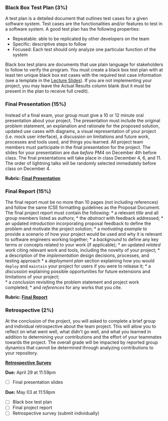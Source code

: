 
### __Black Box Test Plan__ (3%)

A test plan is a detailed document that outlines test cases for a given software system. Test cases are the functionalities and/or features to test in a software system. A good test plan has the following properties:

* Repeatable: able to be replicated by other developers on the team
* Specific: descriptive steps to follow
* Focused: Each test should only analyze one particular function of the system

Black box test plans are documents that use plain language for stakeholders to follow to verify the program. You must create a black box test plan with at least ten unique black box est cases with the required test case information (see a template in the [Lecture Slides](https://canvas.vt.edu/courses/185406/files/33190338?module_item_id=2872786)). If you are not implementing your project, you may leave the Actual Results column blank (but it must be present in the plan to receive full credit).

### __Final Presentation__ (15%)

Instead of a final exam, your group must give a 10 or 12 minute oral presentation about your project. The presentation must include the original problem statement, an explanation and rationale for the proposed solution, updated use cases with diagrams, a visual representation of your project (i.e. mock user interface), a discussion on limitations and future work, processes and tools used, and things you learned. All project team members must participate in the final presentation for the project. The slides for your presentation are due _before_ PM4 on December 4th before class. The final presentations will take place in class December 4, 6, and 11. The order of lightning talks will be randomly selected immediately before class on December 4.
  
 **Rubric: [Final Presentation](https://github.com/shawalkhalid667/C3704-VT/blob/main/Resources/rubrics/final_presentation.pdf)**

### __Final Report__ (15%)
The final report must be no more than 10 pages (not including references) and follow the same ICSE formatting guidelines as the Proposal Document. The final project report must contain the following:
    * a relevant _title_ and all group members listed as _authors_;
    *  the _abstract_ with feedback addressed;
    *  an updated _introduction_ incorporating proposal feedback to define the problem and motivate the project solution;
    *  a _motivating example_ to provide a scenario of how your project would be used and why it is relevant to software engineers working together;
    *  a _background_ to define any key terms or concepts related to your work (if applicable);
    *  an updated _related work_ citing relevant work and tools, including the novelty of your project; 
    *  a description of the _implementation_ design decisions, processes, and testing approach
    *  a _deployment plan_ section explaining how you would `deploy` and `maintain` your project for users if you were to release it;
    *  a _discussion_ explaining possible opportunities for future extensions and limitations of your project;  
    *  a _conclusion_ revisiting the problem statement and project work completed;
    *  and _references_ for any works that you cite.
    
   **Rubric: [Final Report](https://github.com/shawalkhalid667/C3704-VT/blob/main/Resources/rubrics/final_report.pdf)**

### __Retrospective__ (2%)
At the conclusion of the project, you will asked to complete a brief group and individual retrospective about the team project. This will allow you to reflect on what went well, what didn't go well, and what you learned in addition to determining your contributions and the effort of your teammates towards the project. The overall grade will be impacted by reported group dynamics that cannot be determined through analyzing contributions to your repository.

**[Retrospective Survey](https://docs.google.com/forms/)**

**Due:** April 29 at 11:59pm
- [ ] Final presentation slides

**Due:** May 03 at 11:59pm
- [ ] Black box test plan
- [ ] Final project report
- [ ] Retrospective survey (submit individually)
